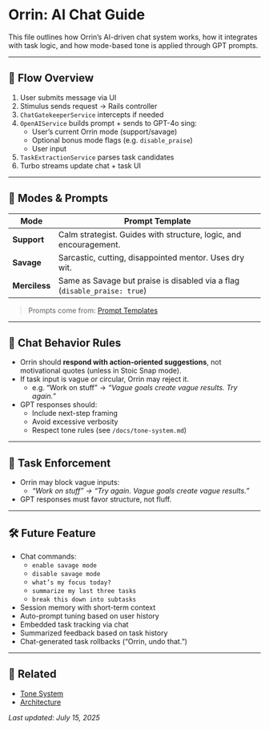 # Orrin: AI Chat Guide

This file outlines how Orrin’s AI-driven chat system works, how it integrates with task logic, and how mode-based tone is applied through GPT prompts.

---

## 🧱 Flow Overview

1. User submits message via UI
2. Stimulus sends request → Rails controller
3. `ChatGatekeeperService` intercepts if needed
4. `OpenAIService` builds prompt + sends to GPT-4o sing:
   - User’s current Orrin mode (support/savage)
   - Optional bonus mode flags (e.g. `disable_praise`)
   - User input
5. `TaskExtractionService` parses task candidates
6. Turbo streams update chat + task UI

---

## 🔧 Modes & Prompts

| Mode          | Prompt Template                                                           |
| ------------- | ------------------------------------------------------------------------- |
| **Support**   | Calm strategist. Guides with structure, logic, and encouragement.         |
| **Savage**    | Sarcastic, cutting, disappointed mentor. Uses dry wit.                    |
| **Merciless** | Same as Savage but praise is disabled via a flag (`disable_praise: true`) |

> Prompts come from: [Prompt Templates](./prompt-templates.md)

---

## 🧾 Chat Behavior Rules

- Orrin should **respond with action-oriented suggestions**, not motivational quotes (unless in Stoic Snap mode).
- If task input is vague or circular, Orrin may reject it.
  - e.g. “Work on stuff” → _“Vague goals create vague results. Try again.”_
- GPT responses should:
  - Include next-step framing
  - Avoid excessive verbosity
  - Respect tone rules (see `/docs/tone-system.md`)

---

## 🧾 Task Enforcement

- Orrin may block vague inputs:
  - _“Work on stuff” → “Try again. Vague goals create vague results.”_
- GPT responses must favor structure, not fluff.

---

## 🛠️ Future Feature

- Chat commands:
  - `enable savage mode`
  - `disable savage mode`
  - `what’s my focus today?`
  - `summarize my last three tasks`
  - `break this down into subtasks`
- Session memory with short-term context
- Auto-prompt tuning based on user history
- Embedded task tracking via chat
- Summarized feedback based on task history
- Chat-generated task rollbacks (“Orrin, undo that.”)

---

## 🔗 Related

- [Tone System](./tone-system.md)
- [Architecture](./architecture.md)

_Last updated: July 15, 2025_
